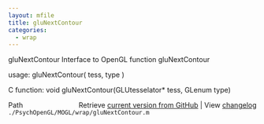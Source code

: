 ```yaml
---
layout: mfile
title: gluNextContour
categories:
  - wrap
---
```


gluNextContour  Interface to OpenGL function gluNextContour

usage:  gluNextContour\( tess, type \)

C function:  void gluNextContour\(GLUtesselator\* tess, GLenum type\)


<div class="code_header" style="text-align:right;">
  <span style="float:left;">Path&nbsp;&nbsp;</span> <span class="counter">Retrieve <a href=
  "https://raw.github.com/Psychtoolbox-3/Psychtoolbox-3/beta/./PsychOpenGL/MOGL/wrap/gluNextContour.m">current version from GitHub</a> | View <a href=
  "https://github.com/Psychtoolbox-3/Psychtoolbox-3/commits/beta/./PsychOpenGL/MOGL/wrap/gluNextContour.m">changelog</a></span>
</div>
<div class="code">
  <code>./PsychOpenGL/MOGL/wrap/gluNextContour.m</code>
</div>
